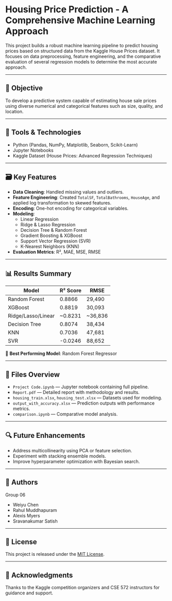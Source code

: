 # Housing Price Prediction - A Comprehensive Machine Learning Approach

This project builds a robust machine learning pipeline to predict housing prices based on structured data from the Kaggle House Prices dataset. It focuses on data preprocessing, feature engineering, and the comparative evaluation of several regression models to determine the most accurate approach.

---

## 📌 Objective

To develop a predictive system capable of estimating house sale prices using diverse numerical and categorical features such as size, quality, and location.

---

## 🧰 Tools & Technologies

- Python (Pandas, NumPy, Matplotlib, Seaborn, Scikit-Learn)
- Jupyter Notebooks
- Kaggle Dataset (House Prices: Advanced Regression Techniques)

---

## 🗃️ Key Features

- **Data Cleaning**: Handled missing values and outliers.
- **Feature Engineering**: Created `TotalSF`, `TotalBathrooms`, `HouseAge`, and applied log transformation to skewed features.
- **Encoding**: One-hot encoding for categorical variables.
- **Modeling**: 
  - Linear Regression
  - Ridge & Lasso Regression
  - Decision Tree & Random Forest
  - Gradient Boosting & XGBoost
  - Support Vector Regression (SVR)
  - K-Nearest Neighbors (KNN)
- **Evaluation Metrics**: R², MAE, MSE, RMSE

---

## 📊 Results Summary

| Model                 | R² Score | RMSE     |
|----------------------|----------|----------|
| Random Forest        | 0.8866   | 29,490   |
| XGBoost              | 0.8819   | 30,093   |
| Ridge/Lasso/Linear   | ~0.8231  | ~36,836  |
| Decision Tree        | 0.8074   | 38,434   |
| KNN                  | 0.7036   | 47,681   |
| SVR                  | -0.0246  | 88,652   |

📌 **Best Performing Model**: Random Forest Regressor

---

## 📂 Files Overview

- `Project Code.ipynb` — Jupyter notebook containing full pipeline.
- `Report.pdf` — Detailed report with methodology and results.
- `housing_train.xlsx`, `housing_test.xlsx` — Datasets used for modeling.
- `output_with_accuracy.xlsx` — Prediction outputs with performance metrics.
- `comparison.ipynb` — Comparative model analysis.

---

## 🔍 Future Enhancements

- Address multicollinearity using PCA or feature selection.
- Experiment with stacking ensemble models.
- Improve hyperparameter optimization with Bayesian search.

---

## 👤 Authors

Group 06  
- Weiyu Chen  
- Rahul Muddhapuram  
- Alexis Myers  
- Sravanakumar Satish

---

## 📄 License

This project is released under the [MIT License](LICENSE).

---

## 📎 Acknowledgments

Thanks to the Kaggle competition organizers and CSE 572 instructors for guidance and support.
